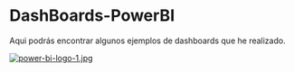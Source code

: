 # DashBoards-PowerBI

Aqui podrás encontrar algunos ejemplos de dashboards que he realizado.

[![power-bi-logo-1.jpg](https://i.postimg.cc/CMbvDC3n/power-bi-logo-1.jpg)](https://postimg.cc/rzFC24Fq)
